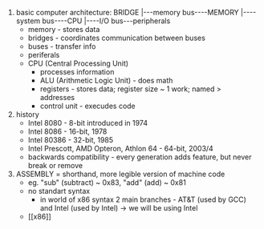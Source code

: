 1.  basic computer architecture:
	BRIDGE
	|---memory bus----MEMORY
	|----system bus----CPU
	|----I/O bus---peripherals
	- memory - stores data
	- bridges - coordinates communication between buses
	- buses - transfer info 
	- periferals 
	- CPU (Central Processing Unit)
		- processes information
		- ALU (Arithmetic Logic Unit) - does math
		- registers - stores data; register size ~ 1 work; named > addresses
		- control unit - execudes code
2. history
	- Intel 8080 - 8-bit introduced in 1974
	- Intel 8086 - 16-bit, 1978
	- Intel 80386 - 32-bit, 1985
	- Intel Prescott, AMD Opteron, Athlon 64 - 64-bit, 2003/4
	- backwards compatibility - every generation adds feature, but never break or remove
3. ASSEMBLY
	= shorthand, more legible version of machine code
	- eg. "sub" (subtract) ~ 0x83, "add" (add) ~ 0x81
	- no standart syntax
		- in world of x86 syntax 2 main branches - AT&T (used by GCC) and Intel (used by Intel) -> we will be using Intel
	- [[x86]]